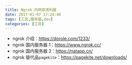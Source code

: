 ```yaml
---
title: Ngrok 内网穿透利器
date: 2017-01-07 17:24:46
tags: [工具,服务器,dev]
categories: [工具]
---
```


- ngrok 介绍：https://dorole.com/1233/
- ngrok 国内服务器 1：https://www.ngrok.cc/
- ngrok 国内服务器 2：https://natapp.cn/
- ngrok 替代品`pagekite`：https://pagekite.net/downloads/

<!-- more -->
